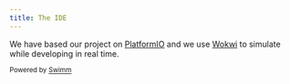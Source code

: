```yaml
---
title: The IDE
---
```

We have based our project on [PlatformIO](https://marketplace.visualstudio.com/items?itemName=platformio.platformio-ide) and we use [Wokwi](https://marketplace.visualstudio.com/items?itemName=Wokwi.wokwi-vscode) to simulate while developing in real time.

<SwmMeta version="3.0.0" repo-id="Z2l0aHViJTNBJTNBTXVsdGlMYXVuY2hlciUzQSUzQVZhbmthbmF0b3Jh" repo-name="MultiLauncher"><sup>Powered by [Swimm](https://app.swimm.io/)</sup></SwmMeta>
